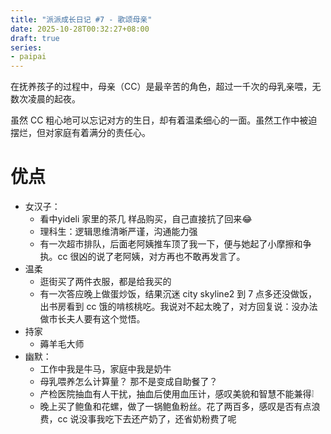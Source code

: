 ```yaml
---
title: "派派成长日记 #7 - 歌颂母亲"
date: 2025-10-28T00:32:27+08:00
draft: true
series: 
- paipai
---
```


在抚养孩子的过程中，母亲（CC）是最辛苦的角色，超过一千次的母乳亲喂，无数次凌晨的起夜。

虽然 CC 粗心地可以忘记对方的生日，却有着温柔细心的一面。虽然工作中被迫摆烂，但对家庭有着满分的责任心。


# 优点

- 女汉子：
    - 看中yideli 家里的茶几 样品购买，自己直接抗了回来😂
    - 理科生：逻辑思维清晰严谨，沟通能力强
    - 有一次超市排队，后面老阿姨推车顶了我一下，便与她起了小摩擦和争执。cc 很凶的说了老阿姨，对方再也不敢再发言了。
- 温柔
    - 逛街买了两件衣服，都是给我买的
    - 有一次答应晚上做蛋炒饭，结果沉迷 city skyline2 到 7 点多还没做饭，出书房看到 cc 饿的啃核桃吃。我说对不起太晚了，对方回复说：没办法做市长夫人要有这个觉悟。
- 持家
    - 薅羊毛大师 
- 幽默：
    - 工作中我是牛马，家庭中我是奶牛
    - 母乳喂养怎么计算量？ 那不是变成自助餐了？
    - 产检医院抽血有人干扰，抽血后使用血压计，感叹美貌和智慧不能兼得❕
    - 晚上买了鲍鱼和花螺，做了一锅鲍鱼粉丝。花了两百多，感叹是否有点浪费，cc 说没事我吃下去还产奶了，还省奶粉费了呢 
